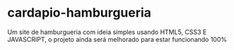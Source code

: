 # cardapio-hamburgueria
 Um site de hamburgueria com ideia simples usando HTML5, CSS3 E JAVASCRIPT, o projeto ainda será melhorado para estar funcionando 100%
